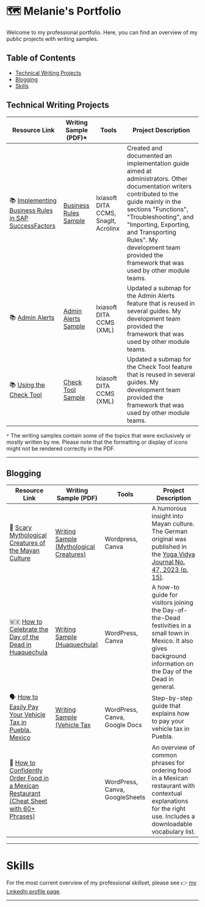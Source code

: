 # 🗺 Melanie's Portfolio

Welcome to my professional portfolio. Here, you can find an overview of my public projects with writing samples. 

## Table of Contents
- [Technical Writing Projects](#technical-writing-projects)
- [Blogging](#blogging)
- [Skills](#skills)


## Technical Writing Projects

| Resource Link | Writing Sample (PDF)* | Tools | Project Description | 
|---|---|---|---|
| 📚 [Implementing Business Rules in SAP SuccessFactors](https://help.sap.com/docs/successfactors-platform/implementing-business-rules-in-sap-successfactors/introduction-to-business-rules) | [Business Rules Sample](documents/WritingSample_BusinessRules.pdf) | Ixiasoft DITA CCMS, SnagIt, Acrolinx | Created and documented an implementation guide aimed at administrators. Other documentation writers contributed to the guide mainly in the sections "Functions", "Troubleshooting", and "Importing, Exporting, and Transporting Rules". My development team provided the framework that was used by other module teams. |
| 📚 [Admin Alerts](https://help.sap.com/docs/successfactors-platform/using-admin-center/admin-alerts) | [Admin Alerts Sample](documents/WritingSample_AdminAlerts.pdf) | Ixiasoft DITA CCMS (XML) | Updated a submap for the Admin Alerts feature that is reused in several guides. My development team provided the framework that was used by other module teams. |
| 📚 [Using the Check Tool](https://help.sap.com/docs/successfactors-platform/using-check-tool/using-check-tool-to-solve-issues?locale=en-US) | [Check Tool Sample](documents/WritingSample_CheckTool.pdf) | Ixiasoft DITA CCMS (XML) | Updated a submap for the Check Tool feature that is reused in several guides. My development team provided the framework that was used by other module teams. |

<code>*</code> The writing samples contain some of the topics that were exclusively or mostly written by me. Please note that the formatting or display of icons might not be rendered correctly in the PDF.
  
***


## Blogging

| Resource Link | Writing Sample (PDF) | Tools | Project Description | 
|---|---|---|---|
| 🗿 [Scary Mythological Creatures of the Mayan Culture](https://melmextravel.com/mythological-creatures-of-the-mayan-culture/) | [Writing Sample (Mythological Creatures)](documents/Scary-Mythological-Creatures-of-the-Mayan-Culture.pdf) | Wordpress, Canva | A humorous insight into Mayan culture. The German original was published in the [Yoga Vidya Journal No. 47, 2023 (p. 15)](https://www.yoga-vidya.de/service/yoga-vidya-journal/). |
| 🇲🇽 [How to Celebrate the Day of the Dead in Huaquechula](https://melmextravel.com/how-to-celebrate-day-of-the-dead-in-huaquechula/) | [Writing Sample (Huaquechula)](documents/How-to-Celebrate-the-Day-of-the-Dead-in-Huaquechula.pdf) | WordPress, Canva | A how-to guide for visitors joining the Day-of-the-Dead festivities in a small town in Mexico. It also gives background information on the Day of the Dead in general. |
| 🗣️ [How to Easily Pay Your Vehicle Tax in Puebla, Mexico](https://melmextravel.com/how-to-easily-pay-your-vehicle-tax-in-puebla-mexico/)| [Writing Sample (Vehicle Tax](How-to-Easily-Pay-Your-Vehicle-Tax-in-Puebla,-Mexico.pdf) | WordPress, Canva, Google Docs | Step-by-step guide that explains how to pay your vehicle tax in Puebla. |
| 🌮 [How to Confidently Order Food in a Mexican Restaurant (Cheat Sheet with 60+ Phrases)](https://melmextravel.com/how-to-order-food-in-a-mexican-restaurant/) | [](documents/How-to-Confidently-Order-Food-in-a-Mexican-Restaurant.pdf) | WordPress, Canva, GoogleSheets | An overview of common phrases for ordering food in a Mexican restaurant with contextual explanations for the right use. Includes a downloadable vocabulary list. |



***

# Skills 
For the most current overview of my professional skillset, please see 👉 [my LinkedIn profile page](https://www.linkedin.com/in/melaniesagasser/).


***


